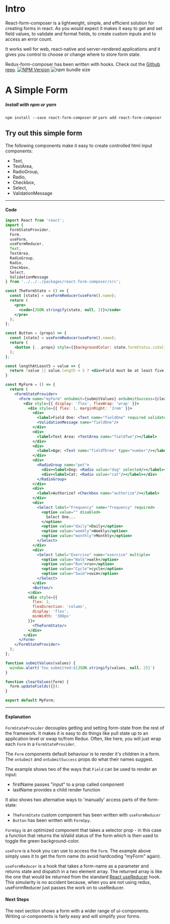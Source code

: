 # Intro
React-form-composer is a lightweight, simple, and efficient solution for creating forms in react. As you would expect it makes it easy to get and set field values, to validate and format fields, to create custom inputs and to access an error count.

It works well for web, react-native and server-rendered applications and it gives you control to choose or change where to store form state.

Redux-form-composer has been written with hooks. Check out the [Github repo](https://github.com/chrisfield/react-form-composer). 
[![NPM Version](https://img.shields.io/npm/v/react-form-composer.svg?style=flat)](https://www.npmjs.com/package/react-form-composer)
![npm bundle size](https://img.shields.io/bundlephobia/minzip/react-form-composer.svg)


# A Simple Form
##### Install with npm or yarn
`npm install --save react-form-composer` or `yarn add react-form-composer`

## Try out this simple form
The following components make it easy to create controlled html input components:
* Text,
* TextArea,
* RadioGroup,
* Radio,
* Checkbox,
* Select,
* ValidationMessage

<!-- STORY -->

---
#### Code
```jsx
import React from 'react';
import {
  FormStateProvider,
  Form,
  useForm,
  useFormReducer,
  Text,
  TextArea,
  RadioGroup,
  Radio,
  Checkbox,
  Select,
  ValidationMessage
} from '../../../packages/react-form-composer/src';

const TheFormState = () => {
  const [state] = useFormReducer(useForm().name);
  return (
    <pre>
      <code>{JSON.stringify(state, null, 2)}</code>
    </pre>
  );
};

const Button = (props) => {
  const [state] = useFormReducer(useForm().name);
  return (
    <button {...props} style={{backgroundColor: state.formStatus.isValid? 'green': 'cyan'}} >Submit</button>
  );
};

const lengthAtLeast5 = value => {
  return !value || value.length < 5 ? <div>Field must be at least five characters</div> : undefined;
}

const MyForm = () => {
  return (
    <FormStateProvider>
      <Form name="myForm" onSubmit={submitValues} onSubmitSuccess={clearValues}>
        <div style={{ display: 'flex', flexWrap: 'wrap' }}>
          <div style={{ flex: 1, marginRight: '2rem' }}>
            <div>
              <label>Field One: <Text name="fieldOne" required validate={lengthAtLeast5}/></label>
              <ValidationMessage name="fieldOne"/>
            </div>
            <div>
              <label>Text Area: <TextArea name="fieldTwo"/></label>
            </div>
            <div>
              <label>Age: <Text name="fieldThree" type="number"/></label>
            </div>
            <div>
              <RadioGroup name="pet">
                <div><label>Dog: <Radio value="dog" selected/></label></div>
                <div><label>Cat: <Radio value="cat"/></label></div>
              </RadioGroup>
            </div>
            <div>
              <label>Authorize? <Checkbox name="authorize"/></label>
            </div>
            <div>
              <Select label="Frequency" name="frequency" required>
                <option value="" disabled>
                  Select One...
                </option>
                <option value="daily">Daily</option>
                <option value="weekly">Weekly</option>
                <option value="monthly">Monthly</option>
              </Select>
            </div>
            <div>
              <Select label="Exercise" name="exercice" multiple>
                <option value="Walk">walk</option>
                <option value="Run">run</option>
                <option value="Cycle">cycle</option>
                <option value="Swim">swim</option>
              </Select>
            </div>
            <Button/>
          </div>
          <div style={{
            flex: 2,
            flexDirection: 'column',
            display: 'flex',
            minWidth: '300px'
          }}>
            <TheFormState/> 
          </div>
        </div>
      </Form>
    </FormStateProvider>
  );
};

function submitValues(values) {
  window.alert(`You submitted:${JSON.stringify(values, null, 2)}`)
}

function clearValues(form) {
  form.updateFields({});
}

export default MyForm;
```
---

#### Explanation
`FormStateProvider` decouples getting and setting form-state from the rest of the framework. It makes it is easy to do things like  pull state up to an application level or swap to/from Redux. Often, like here, you will just wrap each `Form` in a `FormStateProvider`.

The `Form` components default behaviour is to render it's children in a form. The `onSubmit` and `onSubmitSuccess` props do what their names suggest.

The example shows two of the ways that `Field` can be used to render an input:
* firstName passes "input" to a prop called component
* lastName provides a child render function

It also shows two alternative ways to 'manually' access parts of the form-state:
* `TheFormState` custom component has been written with `useFormReducer`
* `Button` has been written with `FormSpy`.

`FormSpy` is an optimized component that takes a selector prop - in this case a function that returns the isValid status of the form which is then used to toggle the green background-color.

`useForm` is a hook you can use to access the `Form`. The example above simply uses it to get the form name (to avoid hardcoding "myForm" again).

`useFormReducer` is a hook that takes a form-name as a parameter and returns state and dispatch in a two element array. The returned array is like the one that would be returned from the standard [React useReducer](https://reactjs.org/docs/hooks-reference.html#usereducer) hook. This simularity is no accident because, when you are not using redux, useFormReducer just passes the work on to useReducer.


#### Next Steps
The next section shows a form with a wider range of ui-components. Writing ui-components is fairly easy and will simplify your forms.
